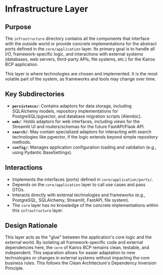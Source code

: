 # Infrastructure Layer

## Purpose

The `infrastructure` directory contains all the components that interface with the outside world or provide concrete implementations for the abstract ports defined in the `core/application` layer. Its primary goal is to handle all I/O, framework-specific logic, and interactions with external systems (databases, web servers, third-party APIs, file systems, etc.) for the Kairos BCP application.

This layer is where technologies are chosen and implemented. It is the most volatile part of the system, as frameworks and tools may change over time.

## Key Subdirectories

* **`persistence/`**: Contains adaptors for data storage, including SQLAlchemy models, repository implementations for PostgreSQL/pgvector, and database migration scripts (Alembic).
* **`web/`**: Holds adaptors for web interfaces, including views for the Streamlit UI and routers/schemas for the future FastAPI/Flask API.
* **`search/`**: May contain specialized adaptors for interacting with search technologies like pgvector, if the logic extends beyond simple repository methods.
* **`config/`**: Manages application configuration loading and validation (e.g., using Pydantic BaseSettings).

## Interactions

* Implements the interfaces (ports) defined in `core/application/ports/`.
* Depends on the `core/application` layer to call use cases and pass DTOs.
* Interacts directly with external technologies and frameworks (e.g., PostgreSQL, SQLAlchemy, Streamlit, FastAPI, file system).
* The `core` layer has no knowledge of the concrete implementations within this `infrastructure` layer.

## Design Rationale

This layer acts as the "glue" between the application's core logic and the external world. By isolating all framework-specific code and external dependencies here, the `core` of Kairos BCP remains clean, testable, and independent. This separation allows for easier adaptation to new technologies or changes in external systems without impacting the core business rules. This follows the Clean Architecture's Dependency Inversion Principle.
